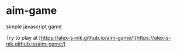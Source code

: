 # aim-game
simple javascript game

Try to play at [https://alex-s-nik.github.io/aim-game/](https://alex-s-nik.github.io/aim-game/)
